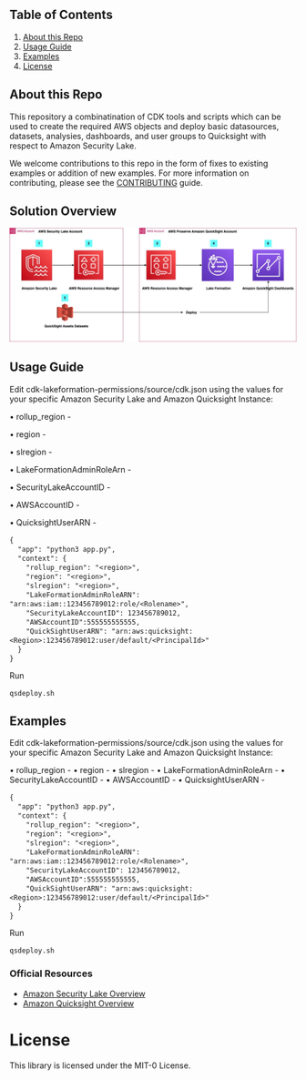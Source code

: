 ## Table of Contents
1. [About this Repo](#About)
2. [Usage Guide](#Usage)
3. [Examples](#Examples)
4. [License](#License)

## About this Repo <a name="About"></a>

This repository a combinatination of CDK tools and scripts which can be used to create the required AWS objects and deploy basic datasources, datasets, analysies, dashboards, and user groups to Quicksight with respect to Amazon Security Lake.

We welcome contributions to this repo in the form of fixes to existing examples or addition of new examples. For more information on contributing, please see the [CONTRIBUTING](https://github.com/aws-samples/amazon-security-lake/blob/main/CONTRIBUTING.md) guide.


## Solution Overview <a name="Solution Overview"></a>

![Solution Overview](security_lake_quicksight_deployment_architecture.jpg)

## Usage Guide <a name="Usage"></a>

Edit cdk-lakeformation-permissions/source/cdk.json using the values for your specific Amazon Security Lake and Amazon Quicksight Instance:

• rollup_region - 

• region - 

• slregion - 

• LakeFormationAdminRoleArn - 

• SecurityLakeAccountID - 

• AWSAccountID - 

• QuicksightUserARN - 



	{
	  "app": "python3 app.py",
	  "context": {
	    "rollup_region": "<region>",
	    "region": "<region>",
	    "slregion": "<region>",
	    "LakeFormationAdminRoleARN": "arn:aws:iam::123456789012:role/<Rolename>",
	    "SecurityLakeAccountID": 123456789012,
	    "AWSAccountID":555555555555,
	    "QuickSightUserARN": "arn:aws:quicksight:<Region>:123456789012:user/default/<PrincipalId>"   
	  }
	}
  
Run 

	qsdeploy.sh

## Examples <a name="Examples"></a>

Edit cdk-lakeformation-permissions/source/cdk.json using the values for your specific Amazon Security Lake and Amazon Quicksight Instance:

• rollup_region - 
• region - 
• slregion - 
• LakeFormationAdminRoleArn - 
• SecurityLakeAccountID - 
• AWSAccountID - 
• QuicksightUserARN - 

	
	{
	  "app": "python3 app.py",
	  "context": {
	    "rollup_region": "<region>",
	    "region": "<region>",
	    "slregion": "<region>",
	    "LakeFormationAdminRoleARN": "arn:aws:iam::123456789012:role/<Rolename>",
	    "SecurityLakeAccountID": 123456789012,
	    "AWSAccountID":555555555555,
	    "QuickSightUserARN": "arn:aws:quicksight:<Region>:123456789012:user/default/<PrincipalId>"   
	  }
	}
  
Run 

	qsdeploy.sh

### Official Resources
- [Amazon Security Lake Overview](https://aws.amazon.com/security-lake/)
- [Amazon Quicksight Overview](https://aws.amazon.com/quicksight/)

# License <a name="License"></a>

This library is licensed under the MIT-0 License.
